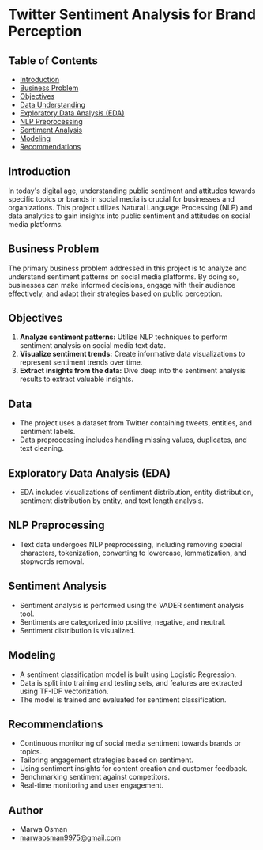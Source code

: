 # Twitter Sentiment Analysis for Brand Perception

## Table of Contents
- [Introduction](#introduction)
- [Business Problem](#business-problem)
- [Objectives](#objectives)
- [Data Understanding](#data-understanding)
- [Exploratory Data Analysis (EDA)](#exploratory-data-analysis-eda)
- [NLP Preprocessing](#nlp-preprocessing)
- [Sentiment Analysis](#sentiment-analysis)
- [Modeling](#modeling)
- [Recommendations](#recommendations)

## Introduction
In today's digital age, understanding public sentiment and attitudes towards specific topics or brands in social media is crucial for businesses and organizations. This project utilizes Natural Language Processing (NLP) and data analytics to gain insights into public sentiment and attitudes on social media platforms.

## Business Problem
The primary business problem addressed in this project is to analyze and understand sentiment patterns on social media platforms. By doing so, businesses can make informed decisions, engage with their audience effectively, and adapt their strategies based on public perception.

## Objectives
1. **Analyze sentiment patterns:** Utilize NLP techniques to perform sentiment analysis on social media text data.
2. **Visualize sentiment trends:** Create informative data visualizations to represent sentiment trends over time.
3. **Extract insights from the data:** Dive deep into the sentiment analysis results to extract valuable insights.

## Data
- The project uses a dataset from Twitter containing tweets, entities, and sentiment labels.
- Data preprocessing includes handling missing values, duplicates, and text cleaning.

## Exploratory Data Analysis (EDA)
- EDA includes visualizations of sentiment distribution, entity distribution, sentiment distribution by entity, and text length analysis.

## NLP Preprocessing
- Text data undergoes NLP preprocessing, including removing special characters, tokenization, converting to lowercase, lemmatization, and stopwords removal.

## Sentiment Analysis
- Sentiment analysis is performed using the VADER sentiment analysis tool.
- Sentiments are categorized into positive, negative, and neutral.
- Sentiment distribution is visualized.

## Modeling 
- A sentiment classification model is built using Logistic Regression.
- Data is split into training and testing sets, and features are extracted using TF-IDF vectorization.
- The model is trained and evaluated for sentiment classification.

## Recommendations
- Continuous monitoring of social media sentiment towards brands or topics.
- Tailoring engagement strategies based on sentiment.
- Using sentiment insights for content creation and customer feedback.
- Benchmarking sentiment against competitors.
- Real-time monitoring and user engagement.

## Author
- Marwa Osman
- marwaosman9975@gmail.com


